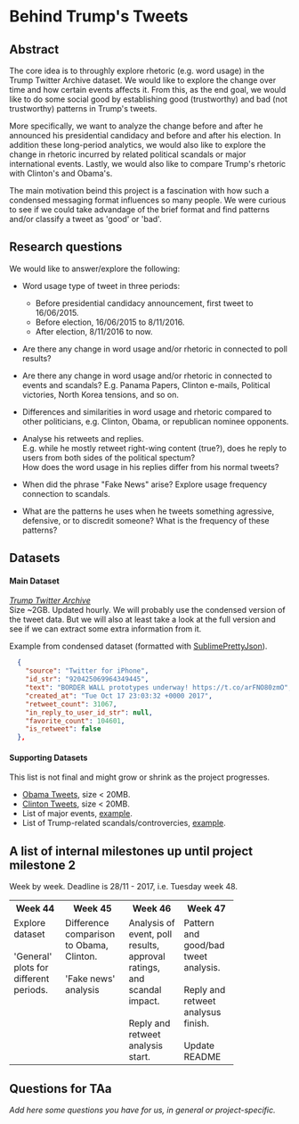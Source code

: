 # Behind Trump's Tweets


## Abstract

The core idea is to throughly explore rhetoric (e.g. word usage) in the Trump Twitter Archive dataset. We would like to explore the change over time and how certain events affects it. From this, as the end goal, we would like to do some social good by establishing good (trustworthy) and bad (not trustworthy) patterns in Trump's tweets.

More specifically, we want to analyze the change before and after he announced his presidential candidacy and before and after his election. In addition these long-period analytics, we would also like to explore the change in rhetoric incurred by related political scandals or major international events. Lastly, we would also like to compare Trump's rhetoric with Clinton's and Obama's.

The main motivation beind this project is a fascination with how such a condensed messaging format influences so many people. We were curious to see if we could take advandage of the brief format and find patterns and/or classify a tweet as 'good' or 'bad'.


## Research questions

We would like to answer/explore the following:  

* Word usage type of tweet in three periods:
    * Before presidential candidacy announcement, first tweet to 16/06/2015.  
    * Before election, 16/06/2015 to 8/11/2016.  
    * After election, 8/11/2016 to now.  

* Are there any change in word usage and/or rhetoric in connected to poll results?

* Are there any change in word usage and/or rhetoric in connected to events and scandals?
  E.g. Panama Papers, Clinton e-mails, Political victories, North Korea tensions, and so on.

* Differences and similarities in word usage and rhetoric compared to other politicians, e.g. Clinton, Obama, or republican nominee opponents.

* Analyse his retweets and replies.  
  E.g. while he mostly retweet right-wing content (true?), does he reply to users from both sides of the political spectum?  
  How does the word usage in his replies differ from his normal tweets?

* When did the phrase "Fake News" arise? Explore usage frequency connection to scandals.

* What are the patterns he uses when he tweets something agressive, defensive, or to discredit someone? What is the frequency of these patterns?


## Datasets

#### Main Dataset  
*[Trump Twitter Archive](https://github.com/bpb27/trump_tweet_data_archive)*  
Size ~2GB. Updated hourly. We will probably use the condensed version of the tweet data. But we will also at least take a look at the full version and see if we can extract some extra information from it.

Example from condensed dataset (formatted with [SublimePrettyJson](https://github.com/dzhibas/SublimePrettyJson)).


```JSON
  {
    "source": "Twitter for iPhone",
    "id_str": "920425069964349445",
    "text": "BORDER WALL prototypes underway! https://t.co/arFNO80zmO",
    "created_at": "Tue Oct 17 23:03:32 +0000 2017",
    "retweet_count": 31067,
    "in_reply_to_user_id_str": null,
    "favorite_count": 104601,
    "is_retweet": false
  },
```

#### Supporting Datasets
This list is not final and might grow or shrink as the project progresses.  

* [Obama Tweets](https://www.kaggle.com/speckledpingu/rawtwitterfeeds), size < 20MB.
* [Clinton Tweets](https://www.kaggle.com/speckledpingu/rawtwitterfeeds), size < 20MB.
* List of major events, [example](https://en.wikipedia.org/wiki/2016).
* List of Trump-related scandals/controvercies, [example](https://en.wikipedia.org/wiki/Category:Donald_Trump_controversies). 


## A list of internal milestones up until project milestone 2

Week by week. Deadline is 28/11 - 2017, i.e. Tuesday week 48.


<table style="width:80%">
  <tr>
    <th>Week 44</th>
    <th>Week 45</th> 
    <th>Week 46</th>
    <th>Week 47</th>
  </tr>
  <tr>
    <td valign="top">
    	Explore dataset<br><br>
    	'General' plots for different periods.
    </td>
    <td valign="top">
    	Difference comparison to Obama, Clinton.<br><br>
    	'Fake news' analysis
    </td>
    <td valign="top">Analysis of event, poll results, approval ratings, and scandal impact.<br><br>
    	Reply and retweet analysis start.
    </td>
    <td valign="top">Pattern and good/bad tweet analysis.<br><br>
    	Reply and retweet analysus finish.<br><br>
    	Update README
    </td>
  </tr>
</table>


## Questions for TAa
_Add here some questions you have for us, in general or project-specific._
